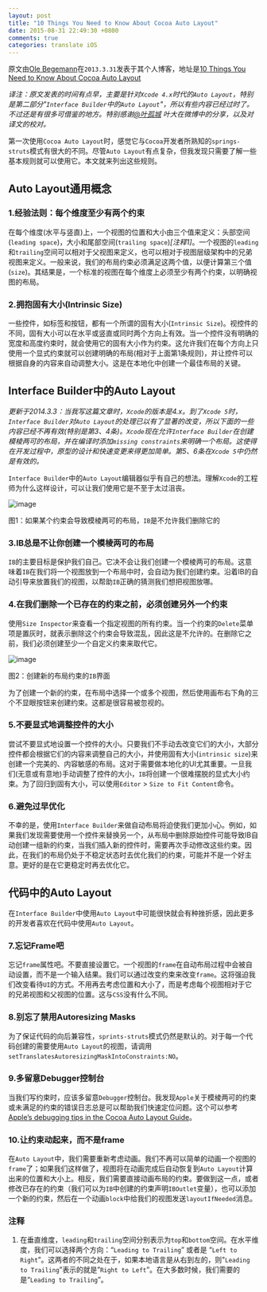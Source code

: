 ```yaml
---
layout: post
title: "10 Things You Need to Know About Cocoa Auto Layout"
date: 2015-08-31 22:49:30 +0800
comments: true
categories: translate iOS
---
```




原文由[Ole Begemann](http://oleb.net/)在`2013.3.31`发表于其个人博客，地址是[10 Things You Need to Know About Cocoa Auto Layout](http://oleb.net/blog/2013/03/things-you-need-to-know-about-cocoa-autolayout/)

*译注：原文发表的时间有点早，主要是针对`Xcode 4.x`时代的`Auto Layout`，特别是第二部分"`Interface Builder`中的`Auto Layout`"，所以有些内容已经过时了。不过还是有很多可借鉴的地方。特别感谢[@叶孤城](http://weibo.com/u/1438670852) 叶大在微博中的分享，以及对译文的校对。*



第一次使用`Cocoa Auto Layout`时，感觉它与`Cocoa`开发者所熟知的`springs-struts`模式有很大的不同。尽管`Auto Layout`有点复杂，但我发现只需要了解一些基本规则就可以使用它。本文就来列出这些规则。

## Auto Layout通用概念

### 1.经验法则：每个维度至少有两个约束

在每个维度(水平与竖直)上，一个视图的位置和大小由三个值来定义：头部空间(`leading space`)，大小和尾部空间(`trailing space`)*[注释1]*。一个视图的`leading`和`trailing`空间可以相对于父视图来定义，也可以相对于视图层级架构中的兄弟视图来定义。一般来说，我们的布局约束必须满足这两个值，以便计算第三个值(`size`)。其结果是，一个标准的视图在每个维度上必须至少有两个约束，以明确视图的布局。

### 2.拥抱固有大小(Intrinsic Size)

一些控件，如标签和按钮，都有一个所谓的固有大小(`Intrinsic Size`)。视控件的不同，固有大小可以在水平或竖直或同时两个方向上有效。当一个控件没有明确的宽度和高度约束时，就会使用它的固有大小作为约束。这允许我们在每个方向上只使用一个显式约束就可以创建明确的布局(相对于上面第1条规则)，并让控件可以根据自身的内容来自动调整大小。这是在本地化中创建一个最佳布局的关键。

## Interface Builder中的Auto Layout

*更新于2014.3.3：当我写这篇文章时，`Xcode`的版本是4.x。到了`Xcode 5`时，`Interface Builder`对`Auto Layout`的处理已以有了显著的改变，所以下面的一些内容已经不再有效(特别是第3、4条)。`Xcode`现在允许`Interface Builder`在创建模棱两可的布局，并在编译时添加`missing constraints`来明确一个布局。这使得在开发过程中，原型的设计和快速变更来得更加简单。第5、6条在`Xcode 5`中仍然是有效的。*

`Interface Builder`中的`Auto Layout`编辑器似乎有自己的想法。理解`Xcode`的工程师为什么这样设计，可以让我们使用它是不至于太过沮丧。

![image](http://oleb.net/media/interface-builder-constraints-editor-context-menu.png)

图1：如果某个约束会导致模棱两可的布局，`IB`是不允许我们删除它的



### 3.IB总是不让你创建一个模棱两可的布局

`IB`的主要目标是保护我们自己。它决不会让我们创建一个模棱两可的布局。这意味着`IB`在我们将一个视图放到一个布局中时，会自动为我们创建约束。沿着IB的自动引导来放置我们的视图，以帮助`IB`正确的猜测我们想把视图放哪。

### 4.在我们删除一个已存在的约束之前，必须创建另外一个约束

使用`Size Inspector`来查看一个指定视图的所有约束。当一个约束的`Delete`菜单项是置灰时，就表示删除这个约束会导致混乱，因此这是不允许的。在删除它之前，我们必须创建至少一个自定义约束来取代它。

![image](http://oleb.net/media/interface-builder-create-constraints-ui.png)

图2：创建新的布局约束的`IB`界面

为了创建一个新的约束，在布局中选择一个或多个视图，然后使用画布右下角的三个不显眼按钮来创建约束。这都是很容易被忽视的。

### 5.不要显式地调整控件的大小

尝试不要显式地设置一个控件的大小。只要我们不手动去改变它们的大小，大部分控件都会根据它们的内容来调整自己的大小，并使用固有大小(`intrinsic size`)来创建一个完美的、内容敏感的布局。这对于需要做本地化的UI尤其重要。一旦我们(无意或有意地)手动调整了控件的大小，`IB`将创建一个很难摆脱的显式大小约束。为了回归到固有大小，可以使用`Editor` > `Size to Fit Content`命令。

### 6.避免过早优化

不幸的是，使用`Interface Builder`来做自动布局将迫使我们更加小心。例如，如果我们发现需要使用一个控件来替换另一个，从布局中删除原始控件可能导致IB自动创建一组新的约束，当我们插入新的控件时，需要再次手动修改这些约束。因此，在我们的布局仍处于不稳定状态时去优化我们的约束，可能并不是一个好主意。更好的是在它更稳定时再去优化它。

## 代码中的Auto Layout

在`Interface Builder`中使用`Auto Layout`中可能很快就会有种挫折感，因此更多的开发者喜欢在代码中使用`Auto Layout`。

### 7.忘记Frame吧

忘记`frame`属性吧。不要直接设置它。一个视图的`frame`在自动布局过程中会被自动设置，而不是一个输入结果。我们可以通过改变约束来改变`frame`。这将强迫我们改变看待`UI`的方式。不用再去考虑位置和大小了，而是考虑每个视图相对于它的兄弟视图和父视图的位置。这与`CSS`没有什么不同。

### 8.别忘了禁用Autoresizing Masks

为了保证代码的向后兼容性，`sprints-struts`模式仍然是默认的。对于每一个代码创建的需要使用`Auto Layout`的视图，请调用`setTranslatesAutoresizingMaskIntoConstraints:NO`。

### 9.多留意Debugger控制台

当我们写约束时，应该多留意`Debugger`控制台。我发现`Apple`关于模棱两可的约束或未满足的约束的错误日志总是可以帮助我们快速定位问题。这个可以参考[Apple’s debugging tips in the Cocoa Auto Layout Guide](https://developer.apple.com/library/ios/documentation/userexperience/conceptual/AutolayoutPG/ResolvingIssues/ResolvingIssues.html#//apple_ref/doc/uid/TP40010853-CH17-SW14)。

### 10.让约束动起来，而不是frame

在`Auto Layout`中，我们需要重新考虑动画。我们不再可以简单的动画一个视图的`frame`了；如果我们这样做了，视图将在动画完成后自动恢复到`Auto Layout`计算出来的位置和大小上。相反，我们需要直接动画布局的约束。要做到这一点，或者修改已存在的约束（我们可以为`IB`中创建的约束声明`IBOutlet`变量），也可以添加一个新的约束，然后在一个动画`block`中给我们的视图发送`layoutIfNeeded`消息。

### 注释

1. 在垂直维度，`leading`和`trailing`空间分别表示为`top`和`bottom`空间。在水平维度，我们可以选择两个方向：“`Leading to Trailing`” 或者是 “`Left to Right`”。这两者的不同之处在于，如果本地语言是从右到左的，则"`Leading to Trailing`”表示的就是”`Right to Left`”。在大多数时候，我们需要的是“`Leading to Trailing`”。